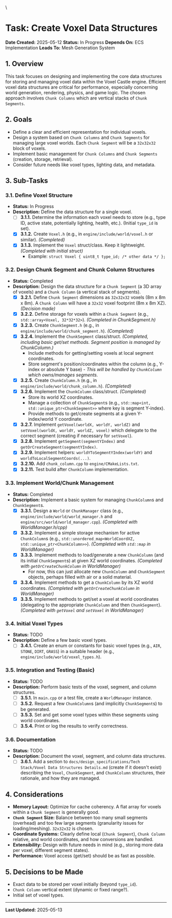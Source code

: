 \
# Task: Create Voxel Data Structures

**Date Created:** 2025-05-12
**Status:** In Progress
**Depends On:** ECS Implementation
**Leads To:** Mesh Generation System

## 1. Overview
This task focuses on designing and implementing the core data structures for storing and managing voxel data within the Voxel Castle engine. Efficient voxel data structures are critical for performance, especially concerning world generation, rendering, physics, and game logic. The chosen approach involves `Chunk Columns` which are vertical stacks of `Chunk Segments`.

## 2. Goals
*   Define a clear and efficient representation for individual voxels.
*   Design a system based on `Chunk Columns` and `Chunk Segments` for managing large voxel worlds. Each `Chunk Segment` will be a `32x32x32` block of voxels.
*   Implement basic management for `Chunk Columns` and `Chunk Segments` (creation, storage, retrieval).
*   Consider future needs like voxel types, lighting data, and metadata.

## 3. Sub-Tasks

### 3.1. Define Voxel Structure
*   **Status:** In Progress
*   **Description:** Define the data structure for a single voxel.
    *   [ ] **3.1.1.** Determine the information each voxel needs to store (e.g., type ID, active state, potentially lighting, health, etc.). (Initial `type_id` is set).
    *   [x] **3.1.2.** Create `Voxel.h` (e.g., in `engine/include/world/voxel.h` or similar). *(Completed)*
    *   [x] **3.1.3.** Implement the `Voxel` struct/class. Keep it lightweight. *(Completed with initial struct)*
        *   Example: `struct Voxel { uint8_t type_id; /* other data */ };`

### 3.2. Design Chunk Segment and Chunk Column Structures
*   **Status:** Completed
*   **Description:** Design the data structure for a `Chunk Segment` (a 3D array of voxels) and a `Chunk Column` (a vertical stack of segments).
    *   [x] **3.2.1.** Define `Chunk Segment` dimensions as `32x32x32` voxels (8m x 8m x 8m). A `Chunk Column` will have a `32x32` voxel footprint (8m x 8m XZ). *(Decision made)*
    *   [x] **3.2.2.** Define storage for voxels within a `Chunk Segment` (e.g., `std::array<Voxel, 32*32*32>`). *(Completed in ChunkSegment.h)*
    *   [x] **3.2.3.** Create `ChunkSegment.h` (e.g., in `engine/include/world/chunk_segment.h`). *(Completed)*
    *   [x] **3.2.4.** Implement the `ChunkSegment` class/struct. *(Completed, including basic get/set methods. Segment position is managed by ChunkColumn.)*
        *   Include methods for getting/setting voxels at local segment coordinates.
        *   Store segment's position/coordinates within the column (e.g., Y-index or absolute Y base) - *This will be handled by `ChunkColumn` which owns/manages segments.*
    *   [x] **3.2.5.** Create `ChunkColumn.h` (e.g., in `engine/include/world/chunk_column.h`). *(Completed)*
    *   [x] **3.2.6.** Implement the `ChunkColumn` class/struct. *(Completed)*
        *   Store its world XZ coordinates.
        *   Manage a collection of `ChunkSegment`s (e.g., `std::map<int, std::unique_ptr<ChunkSegment>>` where key is segment Y-index).
        *   Provide methods to get/create segments at a given Y-index/world Y coordinate.
    *   [x] **3.2.7.** Implement `getVoxel(worldX, worldY, worldZ)` and `setVoxel(worldX, worldY, worldZ, voxel)` which delegate to the correct segment (creating if necessary for `setVoxel`).
    *   [x] **3.2.8.** Implement `getSegment(segmentYIndex)` and `getOrCreateSegment(segmentYIndex)`.
    *   [x] **3.2.9.** Implement helpers: `worldYToSegmentYIndex(worldY)` and `worldToLocalSegmentCoords(...)`.
    *   [x] **3.2.10.** Add `chunk_column.cpp` to `engine/CMakeLists.txt`.
    *   [x] **3.2.11.** Test build after `ChunkColumn` implementation.

### 3.3. Implement World/Chunk Management
*   **Status:** Completed
*   **Description:** Implement a basic system for managing `ChunkColumn`s and `ChunkSegment`s.
    *   [x] **3.3.1.** Design a `World` or `ChunkManager` class (e.g., `engine/include/world/world_manager.h` and `engine/src/world/world_manager.cpp`). *(Completed with WorldManager.h/cpp)*
    *   [x] **3.3.2.** Implement a simple storage mechanism for active `ChunkColumn`s (e.g., `std::unordered_map<WorldCoordXZ, std::unique_ptr<ChunkColumn>>`). *(Completed with `std::map` in WorldManager)*
    *   [x] **3.3.3.** Implement methods to load/generate a new `ChunkColumn` (and its initial `ChunkSegment`s) at given XZ world coordinates. *(Completed with `getOrCreateChunkColumn` in WorldManager)*
        *   For now, this can just allocate new `ChunkColumn` and `ChunkSegment` objects, perhaps filled with air or a solid material.
    *   [x] **3.3.4.** Implement methods to get a `ChunkColumn` by its XZ world coordinates. *(Completed with `getOrCreateChunkColumn` in WorldManager)*
    *   [x] **3.3.5.** Implement methods to get/set a voxel at world coordinates (delegating to the appropriate `ChunkColumn` and then `ChunkSegment`). *(Completed with `getVoxel` and `setVoxel` in WorldManager)*

### 3.4. Initial Voxel Types
*   **Status:** TODO
*   **Description:** Define a few basic voxel types.
    *   [ ] **3.4.1.** Create an enum or constants for basic voxel types (e.g., `AIR`, `STONE`, `DIRT`, `GRASS`) in a suitable header (e.g., `engine/include/world/voxel_types.h`).

### 3.5. Integration and Testing (Basic)
*   **Status:** TODO
*   **Description:** Perform basic tests of the voxel, segment, and column structures.
    *   [ ] **3.5.1.** In `main.cpp` or a test file, create a `WorldManager` instance.
    *   [ ] **3.5.2.** Request a few `ChunkColumn`s (and implicitly `ChunkSegment`s) to be generated.
    *   [ ] **3.5.3.** Set and get some voxel types within these segments using world coordinates.
    *   [ ] **3.5.4.** Print or log the results to verify correctness.

### 3.6. Documentation
*   **Status:** TODO
*   **Description:** Document the voxel, segment, and column data structures.
    *   [ ] **3.6.1.** Add a section to `docs/design_specifications/Tech Stack/Voxel Data Structures Details.md` (create if it doesn't exist) describing the `Voxel`, `ChunkSegment`, and `ChunkColumn` structures, their rationale, and how they are managed.

## 4. Considerations
*   **Memory Layout:** Optimize for cache coherency. A flat array for voxels within a `Chunk Segment` is generally good.
*   **`Chunk Segment` Size:** Balance between too many small segments (overhead) and too few large segments (granularity issues for loading/meshing). `32x32x32` is chosen.
*   **Coordinate Systems:** Clearly define local (`Chunk Segment`), `Chunk Column` relative, and world coordinates, and how conversions are handled.
*   **Extensibility:** Design with future needs in mind (e.g., storing more data per voxel, different segment states).
*   **Performance:** Voxel access (get/set) should be as fast as possible.

## 5. Decisions to be Made
*   Exact data to be stored per voxel initially (beyond `type_id`).
*   `Chunk Column` vertical extent (dynamic or fixed range?).
*   Initial set of voxel types.

---
**Last Updated:** 2025-05-13

